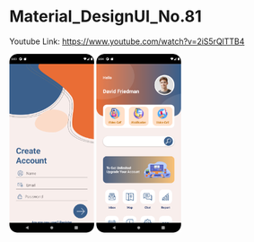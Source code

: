 # Material_DesignUI_No.81

Youtube Link: https://www.youtube.com/watch?v=2iS5rQlTTB4
<p align="center>
  
<img src="Image/login.png" alt="Login Page" width="30%" />
<img src="Image/Signup.png" alt="SignUp Page" width="30%" />
<img src="Image/main.png" alt="Main Page" width="30%" />
</p>
